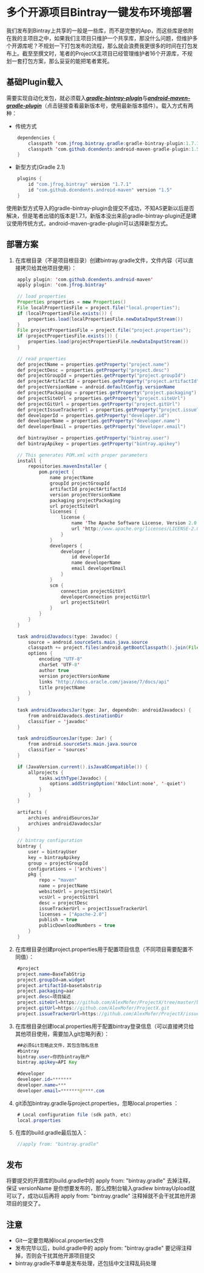 # 多个开源项目Bintray一键发布环境部署

我们发布到Bintray上共享的一般是一些库，而不是完整的App，而这些库是依附在我的主项目之中，如果我们主项目只维护一个共享库，那没什么问题，但维护多个开源库呢？不规划一下打包发布的流程，那么就会浪费我更很多的时间在打包发布上。截至至撰文时，笔者的ProjectX主项目已经管理维护者16个开源库，不规划一套打包方案，那么妥妥的能把笔者累死。

## 基础Plugin载入

需要实现自动化发包，就必须载入[***gradle-bintray-plugin***](https://github.com/bintray/gradle-bintray-plugin/releases)与[***android-maven-gradle-plugin***](https://github.com/dcendents/android-maven-gradle-plugin/releases)（点击链接查看最新版本号，使用最新版本插件）。载入方式有两种：

 - 传统方式
```java
    dependencies {
        classpath 'com.jfrog.bintray.gradle:gradle-bintray-plugin:1.7.1'
        classpath 'com.github.dcendents:android-maven-gradle-plugin:1.5'
    }
```
 - 新型方式(Gradle 2.1)
```java
    plugins {
        id "com.jfrog.bintray" version "1.7.1"
        id "com.github.dcendents.android-maven" version "1.5"
    }
```
   使用新型方式导入的gradle-bintray-plugin会提交不成功，不知AS更新以后是否解决，但是笔者出错的版本是1.7.1，新版本没出来前gradle-bintray-plugin还是建议使用传统方式，android-maven-gradle-plugin可以选择新型方式。

## 部署方案

 1. 在库根目录（不是项目根目录）创建bintray.gradle文件，文件内容（可以直接拷贝给其他项目使用）：
```java
    apply plugin: 'com.github.dcendents.android-maven'
    apply plugin: 'com.jfrog.bintray'
    
    // load properties
    Properties properties = new Properties()
    File localPropertiesFile = project.file("local.properties");
    if (localPropertiesFile.exists()) {
        properties.load(localPropertiesFile.newDataInputStream())
    }
    File projectPropertiesFile = project.file("project.properties");
    if (projectPropertiesFile.exists()) {
        properties.load(projectPropertiesFile.newDataInputStream())
    }
    
    // read properties
    def projectName = properties.getProperty("project.name")
    def projectDesc = properties.getProperty("project.desc")
    def projectGroupId = properties.getProperty("project.groupId")
    def projectArtifactId = properties.getProperty("project.artifactId")
    def projectVersionName = android.defaultConfig.versionName
    def projectPackaging = properties.getProperty("project.packaging")
    def projectSiteUrl = properties.getProperty("project.siteUrl")
    def projectGitUrl = properties.getProperty("project.gitUrl")
    def projectIssueTrackerUrl = properties.getProperty("project.issueTrackerUrl")
    def developerId = properties.getProperty("developer.id")
    def developerName = properties.getProperty("developer.name")
    def developerEmail = properties.getProperty("developer.email")
    
    def bintrayUser = properties.getProperty("bintray.user")
    def bintrayApikey = properties.getProperty("bintray.apikey")
    
    // This generates POM.xml with proper parameters
    install {
        repositories.mavenInstaller {
            pom.project {
                name projectName
                groupId projectGroupId
                artifactId projectArtifactId
                version projectVersionName
                packaging projectPackaging
                url projectSiteUrl
                licenses {
                    license {
                        name 'The Apache Software License, Version 2.0'
                        url 'http://www.apache.org/licenses/LICENSE-2.0.txt'
                    }
                }
                developers {
                    developer {
                        id developerId
                        name developerName
                        email developerEmail
                    }
                }
                scm {
                    connection projectGitUrl
                    developerConnection projectGitUrl
                    url projectSiteUrl
                }
            }
        }
    }
    
    task androidJavadocs(type: Javadoc) {
        source = android.sourceSets.main.java.source
        classpath += project.files(android.getBootClasspath().join(File.pathSeparator))
        options {
            encoding "UTF-8"
            charSet 'UTF-8'
            author true
            version projectVersionName
            links "http://docs.oracle.com/javase/7/docs/api"
            title projectName
        }
    }
    
    task androidJavadocsJar(type: Jar, dependsOn: androidJavadocs) {
        from androidJavadocs.destinationDir
        classifier = 'javadoc'
    }
    
    task androidSourcesJar(type: Jar) {
        from android.sourceSets.main.java.source
        classifier = 'sources'
    }
    
    if (JavaVersion.current().isJava8Compatible()) {
        allprojects {
            tasks.withType(Javadoc) {
                options.addStringOption('Xdoclint:none', '-quiet')
            }
        }
    }
    
    artifacts {
        archives androidSourcesJar
        archives androidJavadocsJar
    }
    
    // bintray configuration
    bintray {
        user = bintrayUser
        key = bintrayApikey
        group = projectGroupId
        configurations = ['archives']
        pkg {
            repo = "maven"
            name = projectName
            websiteUrl = projectSiteUrl
            vcsUrl = projectGitUrl
            desc = projectDesc
            issueTrackerUrl = projectIssueTrackerUrl
            licenses = ["Apache-2.0"]
            publish = true
            publicDownloadNumbers = true
        }
    }
```
    
 2. 在库根目录创建project.properties用于配置项目信息（不同项目需要配置不同值）：
```java
    #project
    project.name=BaseTabStrip
    project.groupId=am.widget
    project.artifactId=basetabstrip
    project.packaging=aar
    project.desc=项目描述
    project.siteUrl=https://github.com/AlexMofer/ProjectX/tree/master/basetabstrip
    project.gitUrl=https://github.com/AlexMofer/ProjectX.git
    project.issueTrackerUrl=https://github.com/AlexMofer/ProjectX/issues
```
 3. 在库根目录创建local.properties用于配置bintray登录信息（可以直接拷贝给其他项目使用，需要加入git忽略列表）：
```java
    ##必须Git忽略此文件，其包含隐私信息
    #bintray
    bintray.user=你的bintray账户
    bintray.apikey=API Key
    
    #developer
    developer.id=*******
    developer.name=***
    developer.email=*******@****.com
```
 4. git添加bintray.gradle与project.properties，忽略local.properties ：
```java
    # Local configuration file (sdk path, etc)
    local.properties
```
 5. 在库的build.gradle最后加入：
```java
    //apply from: "bintray.gradle"
```
    
## 发布
将要提交的开源库的build.gradle中的 apply from: "bintray.gradle" 去掉注释，保证 versionName 是你想要发布的，那么控制台输入gradlew bintrayUpload就可以了，成功以后再将 apply from: "bintray.gradle" 注释掉就不会干扰其他开源项目的提交了。

## 注意

 - Git一定要忽略掉local.properties文件
 - 发布完毕以后，build.gradle中的 apply from: "bintray.gradle" 要记得注释掉，否则会干扰其他开源项目提交
 - bintray.gradle不单单是发布处理，还包括中文注释乱码处理